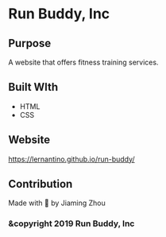 # Run Buddy, Inc

## Purpose
A website that offers fitness training services.

## Built WIth
* HTML
* CSS

## Website
https://lernantino.github.io/run-buddy/

## Contribution
Made with :heartbeat: by Jiaming Zhou

### &copyright 2019 Run Buddy, Inc
